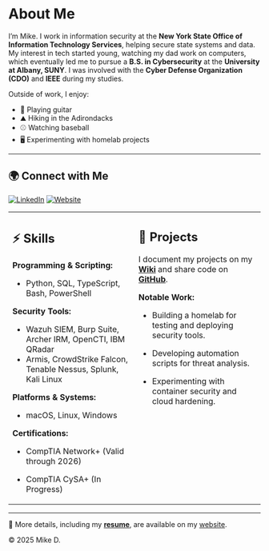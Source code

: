 # About Me

I’m Mike. I work in information security at the **New York State Office of Information Technology Services**, helping secure state systems and data. My interest in tech started young, watching my dad work on computers, which eventually led me to pursue a **B.S. in Cybersecurity** at the **University at Albany, SUNY**. I was involved with the **Cyber Defense Organization (CDO)** and **IEEE** during my studies.

Outside of work, I enjoy:
- 🎸 Playing guitar
- ⛰️ Hiking in the Adirondacks
- ⚾ Watching baseball
- 🖥️ Experimenting with homelab projects

---

<table>
  <tr>
    <td valign="top" width="50%">

## ⚡ Skills

**Programming & Scripting:**  
- Python, SQL, TypeScript, Bash, PowerShell

**Security Tools:**  
- Wazuh SIEM, Burp Suite, Archer IRM, OpenCTI, IBM QRadar  
- Armis, CrowdStrike Falcon, Tenable Nessus, Splunk, Kali Linux

**Platforms & Systems:**  
- macOS, Linux, Windows

**Certifications:**  
- CompTIA Network+ (Valid through 2026)  
- CompTIA CySA+ (In Progress)

    </td>
    <td valign="top" width="50%">

## 📌 Projects

I document my projects on my **[Wiki](https://wiki.idiots.cc)** and share code on **[GitHub](https://github.com/mdesocio)**.

**Notable Work:**  
- Building a homelab for testing and deploying security tools.  
- Developing automation scripts for threat analysis.  
- Experimenting with container security and cloud hardening.

    </td>
  </tr>
  <tr>

## 🌍 Connect with Me

[![LinkedIn](https://img.shields.io/badge/LinkedIn-Profile-blue?style=for-the-badge&logo=linkedin)](https://linkedin.com/in/mdesocio)  [![Website](https://img.shields.io/badge/Website-mdesocio.com-lightgrey?style=for-the-badge&logo=googlechrome)](https://mdesocio.com)

  </tr>
</table>

---

📄 More details, including my **[resume](https://mdesocio.com/assets/resume.pdf)**, are available on my [website](https://mdesocio.com).

© 2025 Mike D.
